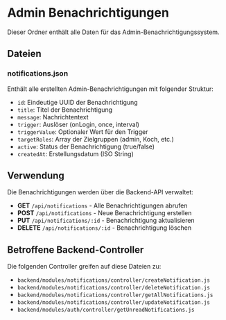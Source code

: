 # Admin Benachrichtigungen

Dieser Ordner enthält alle Daten für das Admin-Benachrichtigungssystem.

## Dateien

### notifications.json
Enthält alle erstellten Admin-Benachrichtigungen mit folgender Struktur:
- `id`: Eindeutige UUID der Benachrichtigung
- `title`: Titel der Benachrichtigung
- `message`: Nachrichtentext
- `trigger`: Auslöser (onLogin, once, interval)
- `triggerValue`: Optionaler Wert für den Trigger
- `targetRoles`: Array der Zielgruppen (admin, Koch, etc.)
- `active`: Status der Benachrichtigung (true/false)
- `createdAt`: Erstellungsdatum (ISO String)

## Verwendung

Die Benachrichtigungen werden über die Backend-API verwaltet:
- **GET** `/api/notifications` - Alle Benachrichtigungen abrufen
- **POST** `/api/notifications` - Neue Benachrichtigung erstellen
- **PUT** `/api/notifications/:id` - Benachrichtigung aktualisieren
- **DELETE** `/api/notifications/:id` - Benachrichtigung löschen

## Betroffene Backend-Controller

Die folgenden Controller greifen auf diese Dateien zu:
- `backend/modules/notifications/controller/createNotification.js`
- `backend/modules/notifications/controller/deleteNotification.js`
- `backend/modules/notifications/controller/getAllNotifications.js`
- `backend/modules/notifications/controller/updateNotification.js`
- `backend/modules/auth/controller/getUnreadNotifications.js` 